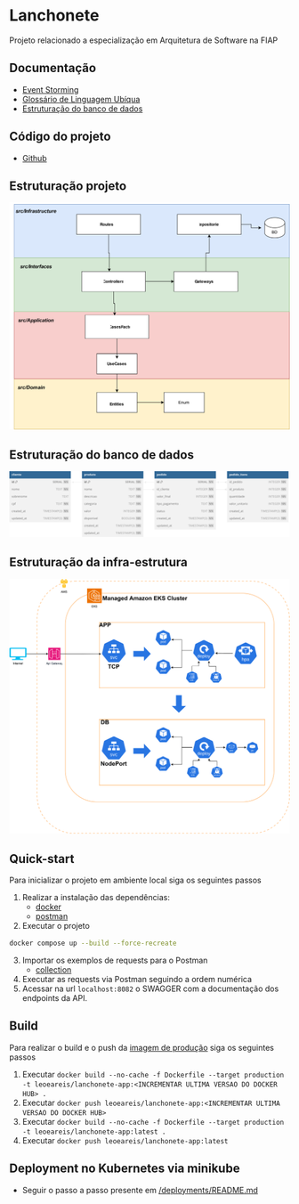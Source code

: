# Lanchonete
Projeto relacionado a especialização em Arquitetura de Software na FIAP

## Documentação

- [Event Storming](https://miro.com/app/board/uXjVMhCtq7A=/?share_link_id=4017855910)
- [Glossário de Linguagem Ubíqua](https://github.com/teamG11/lanchonete/blob/main/docs/linguagem-ubiqua.md)
- [Estruturação do banco de dados](https://github.com/teamG11/lanchonete/blob/main/docs/database.md)

## Código do projeto

- [Github](https://github.com/teamG11/lanchonete)

## Estruturação projeto
![Diagrama](docs/resources/arquitetura-lanchonete.svg)

## Estruturação do banco de dados
![Diagrama](docs/resources/lanchonete.svg)

## Estruturação da infra-estrutura
![Diagrama](docs/resources/arquitetura-eks.svg)

## Quick-start
Para inicializar o projeto em ambiente local siga os seguintes passos

1. Realizar a instalação das dependências:
    - [docker](https://docs.docker.com/engine/install/)
    - [postman](https://www.postman.com/downloads/)
2. Executar o projeto
```sh
docker compose up --build --force-recreate
```
3. Importar os exemplos de requests para o Postman
    - [collection](tooling/postman/lanchonete.postman_collection.json)
4. Executar as requests via Postman seguindo a ordem numérica
5. Acessar na url `localhost:8082` o SWAGGER com a documentação dos endpoints da API.

## Build
Para realizar o build e o push da [imagem de produção](https://hub.docker.com/repository/docker/leoeareis/lanchonete-app/general) siga os seguintes passos

1. Executar `docker build --no-cache -f Dockerfile --target production -t leoeareis/lanchonete-app:<INCREMENTAR ULTIMA VERSAO DO DOCKER HUB> .`
2. Executar `docker push leoeareis/lanchonete-app:<INCREMENTAR ULTIMA VERSAO DO DOCKER HUB>`
3. Executar `docker build --no-cache -f Dockerfile --target production -t leoeareis/lanchonete-app:latest .`
4. Executar `docker push leoeareis/lanchonete-app:latest`

## Deployment no Kubernetes via minikube

- Seguir o passo a passo presente em [/deployments/README.md](https://github.com/teamG11/lanchonete/tree/main/deployments) 
